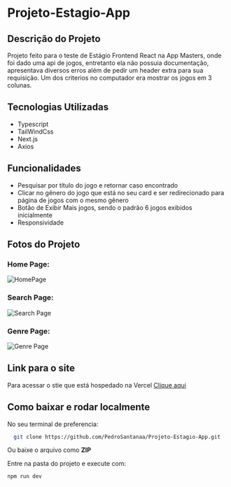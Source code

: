 # Projeto-Estagio-App

## Descrição do Projeto

Projeto feito para o teste de Estágio Frontend React na App Masters, onde foi dado uma api de jogos, entretanto ela não possuia documentação, apresentava diversos erros além de pedir um header extra para sua requisição. Um dos criterios no computador era mostrar os jogos em 3 colunas.

## Tecnologias Utilizadas

- Typescript
- TailWindCss
- Next.js
- Axios

## Funcionalidades

- Pesquisar por título do jogo e retornar caso encontrado
- Clicar no gênero do jogo que está no seu card e ser redirecionado para página de jogos com o mesmo gênero
- Botão de Exibir Mais jogos, sendo o padrão 6 jogos exibidos inicialmente
- Responsividade

## Fotos do Projeto

### Home Page:
![HomePage](https://github.com/PedroSantanaa/Projeto-Estagio-App/assets/62779635/82cae2d7-661b-43c3-92a5-051244bb45d3)

### Search Page:
![Search Page](https://github.com/PedroSantanaa/Projeto-Estagio-App/assets/62779635/f9a9013c-36d1-45f5-aa4d-3ead2e122658)

### Genre Page:
![Genre Page](https://github.com/PedroSantanaa/Projeto-Estagio-App/assets/62779635/308f751f-3ef0-4ffc-b11d-37c7724aecb0)

## Link para o site
Para acessar o stie que está hospedado na Vercel [Clique aqui](https://projeto-estagio-app.vercel.app/)

## Como baixar e rodar localmente

No seu terminal de preferencia:

```bash
  git clone https://github.com/PedroSantanaa/Projeto-Estagio-App.git
```
Ou baixe o arquivo como **ZIP**

Entre na pasta do projeto e execute com:
```bash
npm run dev
```
